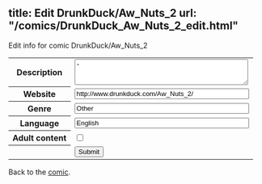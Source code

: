 title: Edit DrunkDuck/Aw_Nuts_2
url: "/comics/DrunkDuck_Aw_Nuts_2_edit.html"
---
Edit info for comic DrunkDuck/Aw_Nuts_2

<form name="comic" action="http://gaepostmail.appspot.com/comic/" method="post">
<table class="comicinfo">
<tr>
<th>Description</th><td><textarea name="description" cols="40" rows="3">-</textarea></td>
</tr>
<tr>
<th>Website</th><td><input type="text" name="url" value="http://www.drunkduck.com/Aw_Nuts_2/" size="40"/></td>
</tr>
<tr>
<th>Genre</th><td><input type="text" name="genre" value="Other" size="40"/></td>
</tr>
<tr>
<th>Language</th><td><input type="text" name="language" value="English" size="40"/></td>
</tr>
<tr>
<th>Adult content</th><td><input type="checkbox" name="adult" value="adult" /></td>
</tr>
<tr>
<th></th><td>
<input type="hidden" name="comic" value="DrunkDuck_Aw_Nuts_2" />
<input type="submit" name="submit" value="Submit" />
</td>
</tr>
</table>
</form>

Back to the [comic](DrunkDuck_Aw_Nuts_2.html).

